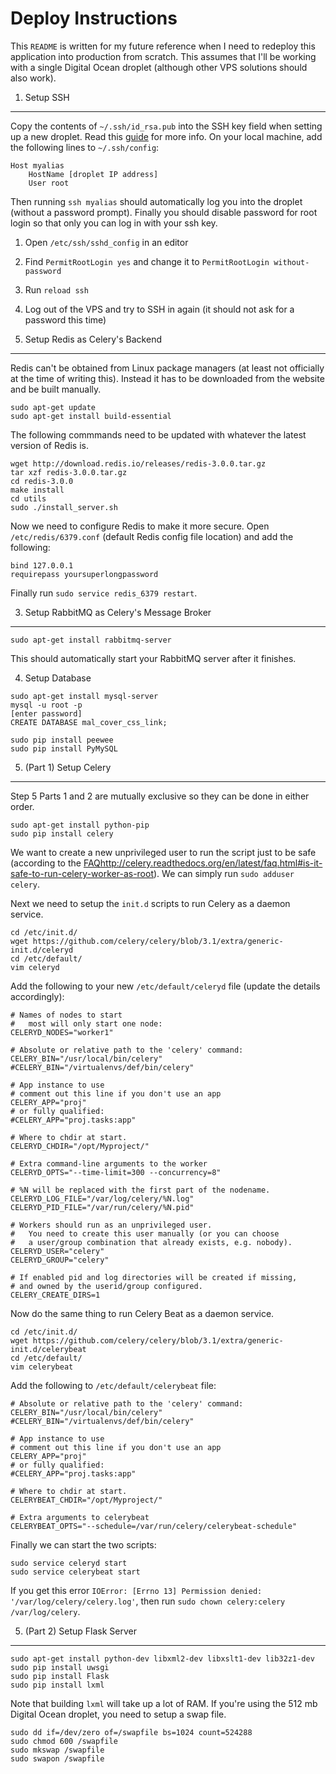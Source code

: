 Deploy Instructions
===

This `README` is written for my future reference when I need to redeploy this application into production from scratch. This assumes that I'll be working with a single Digital Ocean droplet (although other VPS solutions should also work).

1. Setup SSH
---

Copy the contents of `~/.ssh/id_rsa.pub` into the SSH key field when setting up a new droplet. Read this [guide](https://www.digitalocean.com/community/tutorials/how-to-set-up-ssh-keys--2) for more info. On your local machine, add the following lines to `~/.ssh/config`:

```
Host myalias
    HostName [droplet IP address]
    User root
```

Then running `ssh myalias` should automatically log you into the droplet (without a password prompt). Finally you should disable password for root login so that only you can log in with your ssh key.

1. Open `/etc/ssh/sshd_config` in an editor
2. Find `PermitRootLogin yes` and change it to `PermitRootLogin without-password`
3. Run `reload ssh`
4. Log out of the VPS and try to SSH in again (it should not ask for a password this time)

2. Setup Redis as Celery's Backend
---

Redis can't be obtained from Linux package managers (at least not officially at the time of writing this). Instead it has to be downloaded from the website and be built manually.

```
sudo apt-get update
sudo apt-get install build-essential
```

The following commmands need to be updated with whatever the latest version of Redis is.
```
wget http://download.redis.io/releases/redis-3.0.0.tar.gz
tar xzf redis-3.0.0.tar.gz
cd redis-3.0.0
make install
cd utils
sudo ./install_server.sh
```

Now we need to configure Redis to make it more secure. Open `/etc/redis/6379.conf` (default Redis config file location) and add the following:
```
bind 127.0.0.1
requirepass yoursuperlongpassword
```

Finally run `sudo service redis_6379 restart`.

3. Setup RabbitMQ as Celery's Message Broker
---

```
sudo apt-get install rabbitmq-server
```

This should automatically start your RabbitMQ server after it finishes.

4. Setup Database

```
sudo apt-get install mysql-server
mysql -u root -p
[enter password]
CREATE DATABASE mal_cover_css_link;

sudo pip install peewee
sudo pip install PyMySQL
```

5. (Part 1) Setup Celery
---

Step 5 Parts 1 and 2 are mutually exclusive so they can be done in either order.

```
sudo apt-get install python-pip
sudo pip install celery
```

We want to create a new unprivileged user to run the script just to be safe (according to the [FAQ]()http://celery.readthedocs.org/en/latest/faq.html#is-it-safe-to-run-celery-worker-as-root). We can simply run `sudo adduser celery`.

Next we need to setup the `init.d` scripts to run Celery as a daemon service.
```
cd /etc/init.d/
wget https://github.com/celery/celery/blob/3.1/extra/generic-init.d/celeryd
cd /etc/default/
vim celeryd
```

Add the following to your new `/etc/default/celeryd` file (update the details accordingly):
```
# Names of nodes to start
#   most will only start one node:
CELERYD_NODES="worker1"

# Absolute or relative path to the 'celery' command:
CELERY_BIN="/usr/local/bin/celery"
#CELERY_BIN="/virtualenvs/def/bin/celery"

# App instance to use
# comment out this line if you don't use an app
CELERY_APP="proj"
# or fully qualified:
#CELERY_APP="proj.tasks:app"

# Where to chdir at start.
CELERYD_CHDIR="/opt/Myproject/"

# Extra command-line arguments to the worker
CELERYD_OPTS="--time-limit=300 --concurrency=8"

# %N will be replaced with the first part of the nodename.
CELERYD_LOG_FILE="/var/log/celery/%N.log"
CELERYD_PID_FILE="/var/run/celery/%N.pid"

# Workers should run as an unprivileged user.
#   You need to create this user manually (or you can choose
#   a user/group combination that already exists, e.g. nobody).
CELERYD_USER="celery"
CELERYD_GROUP="celery"

# If enabled pid and log directories will be created if missing,
# and owned by the userid/group configured.
CELERY_CREATE_DIRS=1
```

Now do the same thing to run Celery Beat as a daemon service.
```
cd /etc/init.d/
wget https://github.com/celery/celery/blob/3.1/extra/generic-init.d/celerybeat
cd /etc/default/
vim celerybeat
```

Add the following to `/etc/default/celerybeat` file:
```
# Absolute or relative path to the 'celery' command:
CELERY_BIN="/usr/local/bin/celery"
#CELERY_BIN="/virtualenvs/def/bin/celery"

# App instance to use
# comment out this line if you don't use an app
CELERY_APP="proj"
# or fully qualified:
#CELERY_APP="proj.tasks:app"

# Where to chdir at start.
CELERYBEAT_CHDIR="/opt/Myproject/"

# Extra arguments to celerybeat
CELERYBEAT_OPTS="--schedule=/var/run/celery/celerybeat-schedule"
```

Finally we can start the two scripts:
```
sudo service celeryd start
sudo service celerybeat start
```

If you get this error `IOError: [Errno 13] Permission denied: '/var/log/celery/celery.log'`, then run `sudo chown celery:celery /var/log/celery`.


5. (Part 2) Setup Flask Server
---

```
sudo apt-get install python-dev libxml2-dev libxslt1-dev lib32z1-dev
sudo pip install uwsgi
sudo pip install Flask
sudo pip install lxml
```

Note that building `lxml` will take up a lot of RAM. If you're using the 512 mb Digital Ocean droplet, you need to setup a swap file.

```
sudo dd if=/dev/zero of=/swapfile bs=1024 count=524288
sudo chmod 600 /swapfile
sudo mkswap /swapfile
sudo swapon /swapfile
```

<!---
```
sudo apt-get install nginx
mkdir /var/www/malcovercss.link
cd /var/www/malcovercss.link

sudo apt-get install git
git clone https://github.com/Trinovantes/MyAnimeList-Cover-CSS-Generator.git .
```

`sudo vim /etc/nginx/sites-available/default`

```
server {
    listen 80
    location / { 
        try_files $uri @yourapplication; 
    }
    location @yourapplication {
        include uwsgi_params;
        uwsgi_pass unix:/tmp/uwsgi.sock;
    }
}

```

`uwsgi -s /tmp/uwsgi.sock -w main:flaskapp --chown-socket=www-data:www-data --master`


```
```
-->
